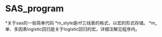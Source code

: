 # SAS_program
*关于sas的一些简单代码
*m_style是rtf三线表的格式，以宏的形式存储。
*m_单、多因素logistic回归是关于logistic回归的宏，详细注解见程序内。
